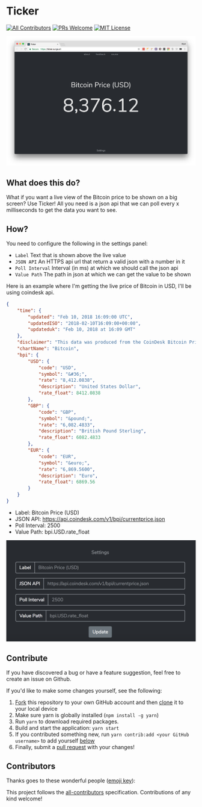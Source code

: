# Ticker
[![All Contributors](https://img.shields.io/badge/all_contributors-0-orange.svg?style=flat-square)](#contributors)
[![PRs Welcome](https://img.shields.io/badge/PRs-welcome-brightgreen.svg)](http://makeapullrequest.com)
[![MIT License](https://img.shields.io/github/license/arjunkomath/ticker.svg)](https://github.com/arjunkomath/ticker/blob/master/LICENSE)

![Screenshot](https://github.com/arjunkomath/ticker/blob/master/images/ticker.png?raw=true)

## What does this do?

What if you want a live view of the Bitcoin price to be shown on a big screen? Use Ticker! All you need is a json api that we can poll every x milliseconds to get the data you want to see.

## How?

You need to configure the following in the settings panel:

- `Label` Text that is shown above the live value
- `JSON API` An HTTPS api url that return a valid json with a number in it
- `Poll Interval` Interval (in ms) at which we should call the json api
- `Value Path` The path in json at which we can get the value to be shown

Here is an example where I'm getting the live price of Bitcoin in USD, I'll be using coindesk api.

```json
{
	"time": {
		"updated": "Feb 10, 2018 16:09:00 UTC",
		"updatedISO": "2018-02-10T16:09:00+00:00",
		"updateduk": "Feb 10, 2018 at 16:09 GMT"
	},
	"disclaimer": "This data was produced from the CoinDesk Bitcoin Price Index (USD). Non-USD currency data converted using hourly conversion rate from openexchangerates.org",
	"chartName": "Bitcoin",
	"bpi": {
		"USD": {
			"code": "USD",
			"symbol": "&#36;",
			"rate": "8,412.0838",
			"description": "United States Dollar",
			"rate_float": 8412.0838
		},
		"GBP": {
			"code": "GBP",
			"symbol": "&pound;",
			"rate": "6,082.4833",
			"description": "British Pound Sterling",
			"rate_float": 6082.4833
		},
		"EUR": {
			"code": "EUR",
			"symbol": "&euro;",
			"rate": "6,869.5600",
			"description": "Euro",
			"rate_float": 6869.56
		}
	}
}
```

- Label: Bitcoin Price (USD)
- JSON API: https://api.coindesk.com/v1/bpi/currentprice.json
- Poll Interval: 2500
- Value Path: bpi.USD.rate_float

![Settings](https://github.com/arjunkomath/ticker/blob/master/images/settings.png?raw=true)

## Contribute

If you have discovered a bug or have a feature suggestion, feel free to create an issue on Github.

If you'd like to make some changes yourself, see the following:
1. [Fork](https://help.github.com/articles/fork-a-repo/) this repository to your own GitHub account and then [clone](https://help.github.com/articles/cloning-a-repository/) it to your local device
2. Make sure yarn is globally installed (`npm install -g yarn`)
3. Run `yarn` to download required packages.
4. Build and start the application: `yarn start`
5. If you contributed something new, run `yarn contrib:add <your GitHub username>` to add yourself [below](#contributors)
6. Finally, submit a [pull request](https://help.github.com/articles/creating-a-pull-request-from-a-fork/) with your changes!

## Contributors

Thanks goes to these wonderful people ([emoji key](https://github.com/kentcdodds/all-contributors#emoji-key)):

<!-- ALL-CONTRIBUTORS-LIST:START - Do not remove or modify this section -->
<!-- prettier-ignore -->
<!-- ALL-CONTRIBUTORS-LIST:END -->

This project follows the [all-contributors](https://github.com/kentcdodds/all-contributors) specification. Contributions of any kind welcome!